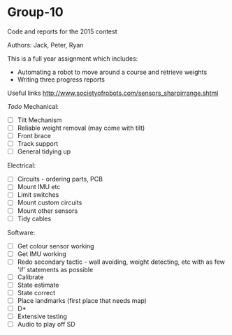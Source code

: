 # Group-10
Code and reports for the 2015 contest

Authors: Jack, Peter, Ryan

This is a full year assignment which includes:
- Automating a robot to move around a course and retrieve weights
- Writing three progress reports

Useful links
http://www.societyofrobots.com/sensors_sharpirrange.shtml

*Todo*
Mechanical:
- [ ] Tilt Mechanism
- [ ] Reliable weight removal (may come with tilt)
- [ ] Front brace
- [ ] Track support
- [ ] General tidying up

Electrical:
- [ ] Circuits - ordering parts, PCB
- [ ] Mount IMU etc
- [ ] Limit switches
- [ ] Mount custom circuits
- [ ] Mount other sensors
- [ ] Tidy cables

Software:
- [ ] Get colour sensor working
- [ ] Get IMU working
- [ ] Redo secondary tactic - wall avoiding, weight detecting, etc with as few 'if' statements as possible
- [ ] Calibrate
- [ ] State estimate
- [ ] State correct
- [ ] Place landmarks (first place that needs map)
- [ ] D*
- [ ] Extensive testing
- [ ] Audio to play off SD
